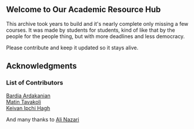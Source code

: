 ## Welcome to Our Academic Resource Hub

This archive took years to build and it's nearly complete only missing a few courses. It was made by students for students, kind of like that by the people for the people thing, but with more deadlines and less democracy.

Please contribute and keep it updated so it stays alive.

## Acknowledgments

### List of Contributors

[Bardia Ardakanian](https://github.com/bardia-ardakanian)  
[Matin Tavakoli](https://github.com/MatinTavakoli)  
[Keivan Ipchi Hagh](https://github.com/keivanipchihagh)  

And many thanks to [Ali Nazari](https://github.com/AliNazariii)
